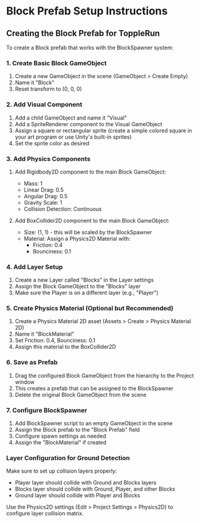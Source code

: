 # Block Prefab Setup Instructions

## Creating the Block Prefab for ToppleRun

To create a Block prefab that works with the BlockSpawner system:

### 1. Create Basic Block GameObject
1. Create a new GameObject in the scene (GameObject > Create Empty)
2. Name it "Block"
3. Reset transform to (0, 0, 0)

### 2. Add Visual Component
1. Add a child GameObject and name it "Visual"
2. Add a SpriteRenderer component to the Visual GameObject
3. Assign a square or rectangular sprite (create a simple colored square in your art program or use Unity's built-in sprites)
4. Set the sprite color as desired

### 3. Add Physics Components
1. Add Rigidbody2D component to the main Block GameObject:
   - Mass: 1
   - Linear Drag: 0.5
   - Angular Drag: 0.5
   - Gravity Scale: 1
   - Collision Detection: Continuous

2. Add BoxCollider2D component to the main Block GameObject:
   - Size: (1, 1) - this will be scaled by the BlockSpawner
   - Material: Assign a Physics2D Material with:
     - Friction: 0.4
     - Bounciness: 0.1

### 4. Add Layer Setup
1. Create a new Layer called "Blocks" in the Layer settings
2. Assign the Block GameObject to the "Blocks" layer
3. Make sure the Player is on a different layer (e.g., "Player")

### 5. Create Physics Material (Optional but Recommended)
1. Create a Physics Material 2D asset (Assets > Create > Physics Material 2D)
2. Name it "BlockMaterial"
3. Set Friction: 0.4, Bounciness: 0.1
4. Assign this material to the BoxCollider2D

### 6. Save as Prefab
1. Drag the configured Block GameObject from the hierarchy to the Project window
2. This creates a prefab that can be assigned to the BlockSpawner
3. Delete the original Block GameObject from the scene

### 7. Configure BlockSpawner
1. Add BlockSpawner script to an empty GameObject in the scene
2. Assign the Block prefab to the "Block Prefab" field
3. Configure spawn settings as needed
4. Assign the "BlockMaterial" if created

### Layer Configuration for Ground Detection
Make sure to set up collision layers properly:
- Player layer should collide with Ground and Blocks layers
- Blocks layer should collide with Ground, Player, and other Blocks
- Ground layer should collide with Player and Blocks

Use the Physics2D settings (Edit > Project Settings > Physics2D) to configure layer collision matrix.